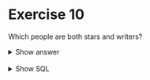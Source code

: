 ﻿# Exercise 10

Which people are both stars and writers?

<details>
<summary>Show answer</summary>

![](imdb-11.png)

</details>

<br/>

<details>
<summary>Show SQL</summary>

```sql
-- Use distinct to remove duplicate rows
SELECT DISTINCT name
FROM stars,
     writers,
     people
WHERE stars.person_id = id
  AND writers.person_id = id
;
```

</details>